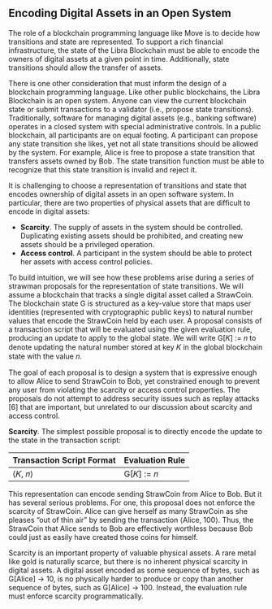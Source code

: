 ## Encoding Digital Assets in an Open System

The role of a blockchain programming language like Move is to decide how transitions and state are represented. To support a rich financial infrastructure, the state of the Libra Blockchain must be able to encode the owners of digital assets at a given point in time. Additionally, state transitions should allow the transfer of assets.

There is one other consideration that must inform the design of a blockchain programming language. Like other public blockchains, the Libra Blockchain is an open system. Anyone can view the current blockchain state or submit transactions to a validator \(i.e., propose state transitions\). Traditionally, software for managing digital assets \(e.g., banking software\) operates in a closed system with special administrative controls. In a public blockchain, all participants are on equal footing. A participant can propose any state transition she likes, yet not all state transitions should be allowed by the system. For example, Alice is free to propose a state transition that transfers assets owned by Bob. The state transition function must be able to recognize that this state transition is invalid and reject it.

It is challenging to choose a representation of transitions and state that encodes ownership of digital assets in an open software system. In particular, there are two properties of physical assets that are difficult to encode in digital assets:

* **Scarcity**. The supply of assets in the system should be controlled. Duplicating existing assets should be prohibited, and creating new assets should be a privileged operation. 
* **Access control**. A participant in the system should be able to protect her assets with access control policies.

To build intuition, we will see how these problems arise during a series of strawman proposals for the representation of state transitions. We will assume a blockchain that tracks a single digital asset called a StrawCoin. The blockchain state G is structured as a key-value store that maps user identities \(represented with cryptographic public keys\) to natural number values that encode the StrawCoin held by each user. A proposal consists of a transaction script that will be evaluated using the given evaluation rule, producing an update to apply to the global state. We will write G\[𝐾\] := 𝑛 to denote updating the natural number stored at key 𝐾 in the global blockchain state with the value 𝑛.

The goal of each proposal is to design a system that is expressive enough to allow Alice to send StrawCoin to Bob, yet constrained enough to prevent any user from violating the scarcity or access control properties. The proposals do not attempt to address security issues such as replay attacks \[6\] that are important, but unrelated to our discussion about scarcity and access control.

**Scarcity**. The simplest possible proposal is to directly encode the update to the state in the transaction script:

| Transaction Script Format | Evaluation Rule |
| :--- | :--- |
| ⟨𝐾, 𝑛⟩ | G\[𝐾\] := 𝑛 |

This representation can encode sending StrawCoin from Alice to Bob. But it has several serious problems. For one, this proposal does not enforce the scarcity of StrawCoin. Alice can give herself as many StrawCoin as she pleases “out of thin air” by sending the transaction ⟨Alice, 100⟩. Thus, the StrawCoin that Alice sends to Bob are effectively worthless because Bob could just as easily have created those coins for himself.

Scarcity is an important property of valuable physical assets. A rare metal like gold is naturally scarce, but there is no inherent physical scarcity in digital assets. A digital asset encoded as some sequence of bytes, such as G\[Alice\] → 10, is no physically harder to produce or copy than another sequence of bytes, such as G\[Alice\] → 100. Instead, the evaluation rule must enforce scarcity programmatically.


